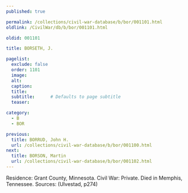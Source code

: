 ```yaml
---
published: true

permalink: /collections/civil-war-database/b/bor/001101.html
oldlink: /CivilWar/db/b/bor/001101.html

oldid: 001101

title: BORSETH, J.

pagelist:
  exclude: false
  order: 1101
  image: 
  alt:
  caption:
  title:
  subtitle:      # Defaults to page subtitle
  teaser:

category: 
  - B 
  - BOR

previous:
  title: BORRUD, John H.
  url: /collections/civil-war-database/b/bor/001100.html  
next:
  title: BORSON, Martin
  url: /collections/civil-war-database/b/bor/001102.html   
---
```

Residence: Grant County, Minnesota. Civil War: Private. Died in Memphis, Tennessee. Sources: (Ulvestad, p274)